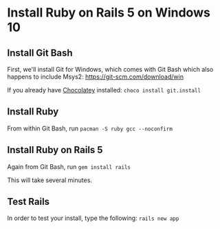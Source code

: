 # Install Ruby on Rails 5 on Windows 10

## Install Git Bash

First, we'll install Git for Windows, which comes with Git Bash which also happens to include Msys2: https://git-scm.com/download/win

If you already have [Chocolatey](https://chocolatey.org/install) installed: `choco install git.install`

## Install Ruby

From within Git Bash, run `pacman -S ruby gcc --noconfirm`

## Install Ruby on Rails 5

Again from Git Bash, run `gem install rails`

This will take several minutes.

## Test Rails

In order to test your install, type the following: `rails new app`
